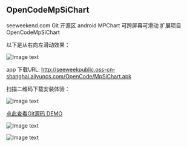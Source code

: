 ## OpenCodeMpSiChart

seeweekend.com  Git 开源区 android MPChart 可跨屏幕可滑动 扩展项目 OpenCodeMpSiChart

以下是从右向左滑动效果：


![Image text](http://seeweekpublic.oss-cn-shanghai.aliyuncs.com/OpenCode/mp1_gif.gif)

app 下载URL:
http://seeweekpublic.oss-cn-shanghai.aliyuncs.com/OpenCode/MpSiChart.apk

扫描二维码下载安装体验：

![Image text](http://seeweekpublic.oss-cn-shanghai.aliyuncs.com/OpenCode/MpSiChartAppDown.png)

 [点此查看Git源码 DEMO](http://47.94.146.234/git/)
 
  ![Image text](http://note.youdao.com/favicon.ico)
  
  ![Image text](http://seeweekpublic.vpc100-oss-cn-shanghai.aliyuncs.com/OpenCode/MpSiChartAppDown.png)
  